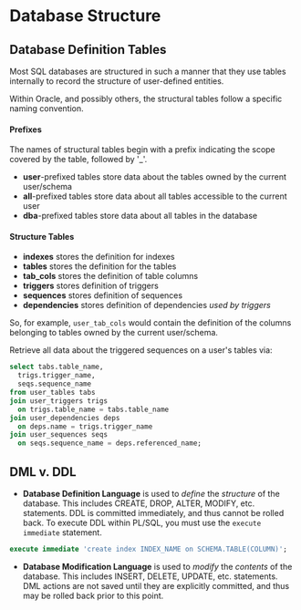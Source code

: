 # Database Structure

## Database Definition Tables
Most SQL databases are structured in such a manner that they use tables internally to record the structure of user-defined entities.

Within Oracle, and possibly others, the structural tables follow a specific naming convention.

#### Prefixes
The names of structural tables begin with a prefix indicating the scope covered by the table, followed by '_'.
* **user**-prefixed tables store data about the tables owned by the current user/schema
* **all**-prefixed tables store data about all tables accessible to the current user
* **dba**-prefixed tables store data about all tables in the database

#### Structure Tables
* **indexes** stores the definition for indexes
* **tables** stores the definition for the tables
* **tab_cols** stores the definition of table columns
* **triggers** stores definition of triggers
* **sequences** stores definition of sequences
* **dependencies** stores definition of dependencies *used by triggers*

So, for example, `user_tab_cols` would contain the definition of the columns belonging to tables owned by the current user/schema.

Retrieve all data about the triggered sequences on a user's tables via:
```SQL
select tabs.table_name,
  trigs.trigger_name,
  seqs.sequence_name
from user_tables tabs
join user_triggers trigs
  on trigs.table_name = tabs.table_name
join user_dependencies deps
  on deps.name = trigs.trigger_name
join user_sequences seqs
  on seqs.sequence_name = deps.referenced_name;
```

## DML v. DDL
* **Database Definition Language** is used to *define* the *structure* of the database. This includes CREATE, DROP, ALTER, MODIFY, etc. statements. DDL is committed immediately, and thus cannot be rolled back. To execute DDL within PL/SQL, you must use the `execute immediate` statement.
```SQL
execute immediate 'create index INDEX_NAME on SCHEMA.TABLE(COLUMN)';
```
* **Database Modification Language** is used to *modify* the *contents* of the database. This includes INSERT, DELETE, UPDATE, etc. statements. DML actions are not saved until they are explicitly committed, and thus may be rolled back prior to this point.


